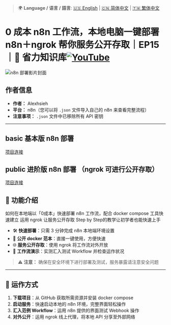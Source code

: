 > 🌍 **Language / 语言 / 語言**: [🇺🇸 English](./readme-en.md) | [🇨🇳 简体中文](./readme-cn.md) | [🇹🇼 繁体中文](./readme.md)

# 0 成本 n8n 工作流，本地电脑一键部署 n8n＋ngrok 帮你服务公开存取｜EP15｜🧠 省力知识库[![YouTube](https://img.shields.io/badge/Watch%20on-YouTube-red?logo=youtube)](https://youtu.be/E_cqlz7VGgs)

![n8n 部署影片封面](https://github.com/qwedsazxc78/ai-automation-n8n/blob/main/n8n/15-deploy-n8n-in-local/cover.png?raw=true)

## 作者信息

* **作者：** Alexhsieh
* **平台：** n8n（您可以将 `.json` 文件导入自己的 n8n 来查看完整流程）
* **注意事项：** `.json` 文件中已移除所有 API 密钥

---

## basic 基本版 n8n 部署

[项目连接](https://github.com/qwedsazxc78/ai-automation-n8n/tree/main/local-ai/basic)

## public 进阶版 n8n 部署 （ngrok 可进行公开存取）

[项目连接](https://github.com/qwedsazxc78/ai-automation-n8n/tree/main/local-ai/public)

## 📌 功能介绍

如何在本地端以「0成本」快速部署 n8n 工作流，配合 docker compose 工具快速建立
运用 ngrok 让服务公开存取
Step by Step的教学让初学者也能快速上手

* 🛠️ **快速部署**：只需 3 分钟完成 n8n 本地端环境设置
* 🔧 **公开 docker 范本**：直接一键使用，方便快速
* 🌐 **服务公开存取**：使用 ngrok 将工作流对外开放
* 🔄 **工作流演示**：实测汇入测试 Workflow 并检查运作状况

> ⚠ **注意：** 确保在安全环境下进行部署及测试，服务暴露请注意安全问题

---

## 🔧 运作方式

1. **下载项目**：从 GitHub 获取所需资源并安装 docker compose
2. **启动服务**：快速启动本地的 n8n 环境，完整界面轻松操作
3. **汇入范例 Workflow**：运用 n8n 提供的界面测试 Webhook 操作
4. **对外公开**：运用 ngrok 线上代理，将本地 API 分享至外部网络